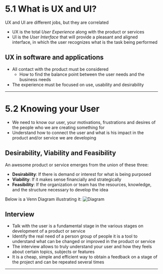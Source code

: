 # 5.1 What is UX and UI?
UX and UI are different jobs, but they are correlated

- UX is the total *User Experience* along with the product or services
- UI is the *User Interface* that will provide a pleasant and aligned interface, in which the user recognizes what is the task being performed

## UX in software and applications
- All contact with the product must be considered
	- How to find the balance point between the user needs and the business needs
- The experience must be focused on use, usability and desirability

---

# 5.2 Knowing your User
- We need to know our user, your motivations, frustrations and desires of the people who we are creating something for
- Understand how to connect the user and what is his impact in the product and/or service we are developing

## Desirability, Viability and Feasibility
An awesome product or service emerges from the union of these three: 

- **Desirability**:
  If there is demand or interest for what is being purposed
- **Viability**:
  If it makes sense financially and strategically
- **Feasibility**:
  If the organization or team has the resources, knowledge, and the structure necessary to develop the idea

Below is a Venn Diagram illustrating it:
![Diagram](https://miro.medium.com/v2/resize:fit:720/format:webp/0*Ajrg1W5LUJCEK8yf.gif)

## Interview
- Talk with the user is a fundamental stage in the various stages on development of a product or service
- Identify the real need of a person group of people it is a tool to understand  what can be changed or improved in the product or service
- The interview allows to truly understand your user and how they feels about certain topics, subjects or features
- It is a cheap, simple and efficient way to obtain a feedback on a stage of the project and can be repeated several times

---